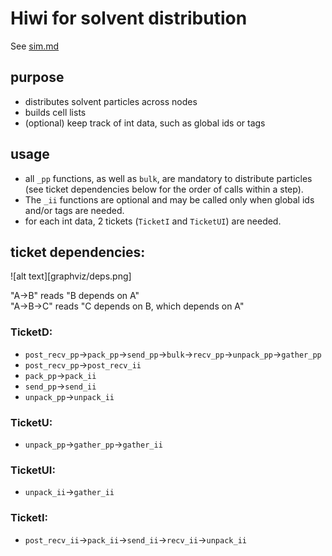 # Hiwi for solvent distribution

See [sim.md](../../doc/sim.md)

## purpose

* distributes solvent particles across nodes
* builds cell lists
* (optional) keep track of int data, such as global ids or tags

## usage

* all `_pp` functions, as well as `bulk`, are mandatory to distribute particles (see ticket dependencies below for the order of calls within a step).
* The `_ii` functions are optional and may be called only when global ids and/or tags are needed.
* for each int data, 2 tickets (`TicketI` and `TicketUI`) are needed. 

## ticket dependencies:

![alt text][graphviz/deps.png]

"A->B" reads "B depends on A"  
"A->B->C" reads "C depends on B, which depends on A"

### TicketD: 
* `post_recv_pp`->`pack_pp`->`send_pp`->`bulk`->`recv_pp`->`unpack_pp`->`gather_pp`
* `post_recv_pp`->`post_recv_ii`
* `pack_pp`->`pack_ii`
* `send_pp`->`send_ii`
* `unpack_pp`->`unpack_ii`

### TicketU:
* `unpack_pp`->`gather_pp`->`gather_ii`

### TicketUI:
* `unpack_ii`->`gather_ii`

### TicketI:
* `post_recv_ii`->`pack_ii`->`send_ii`->`recv_ii`->`unpack_ii`

